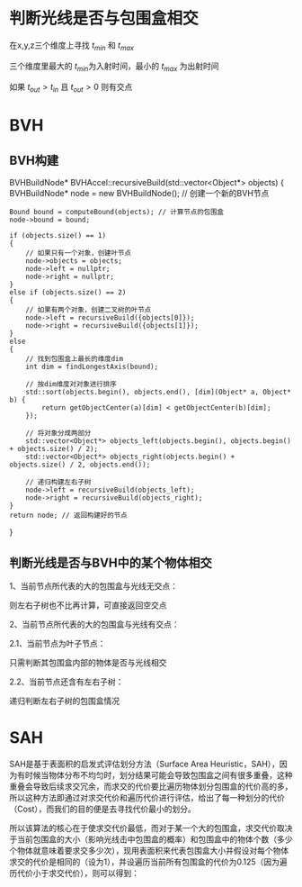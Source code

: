 # 判断光线是否与包围盒相交
在x,y,z三个维度上寻找 $t_{min}$ 和 $t_{max}$

三个维度里最大的 $t_{min}$为入射时间，最小的 $t_{max}$ 为出射时间

如果 $t_{out}>t_{in}$ 且 $t_{out}>0$ 则有交点

# BVH
## BVH构建
BVHBuildNode* BVHAccel::recursiveBuild(std::vector<Object*> objects)
{
    BVHBuildNode* node = new BVHBuildNode(); // 创建一个新的BVH节点

    Bound bound = computeBound(objects); // 计算节点的包围盒
    node->bound = bound;

    if (objects.size() == 1)
    {
        // 如果只有一个对象，创建叶节点
        node->objects = objects;
        node->left = nullptr;
        node->right = nullptr;
    }
    else if (objects.size() == 2)
    {
        // 如果有两个对象，创建二叉树的叶节点
        node->left = recursiveBuild({objects[0]});
        node->right = recursiveBuild({objects[1]});
    }
    else
    {
        // 找到包围盒上最长的维度dim
        int dim = findLongestAxis(bound);

        // 按dim维度对对象进行排序
        std::sort(objects.begin(), objects.end(), [dim](Object* a, Object* b) {
            return getObjectCenter(a)[dim] < getObjectCenter(b)[dim];
        });

        // 将对象分成两部分
        std::vector<Object*> objects_left(objects.begin(), objects.begin() + objects.size() / 2);
        std::vector<Object*> objects_right(objects.begin() + objects.size() / 2, objects.end());

        // 递归构建左右子树
        node->left = recursiveBuild(objects_left);
        node->right = recursiveBuild(objects_right);
    }
    return node; // 返回构建好的节点
}

## 判断光线是否与BVH中的某个物体相交
1、当前节点所代表的大的包围盒与光线无交点：

则左右子树也不比再计算，可直接返回空交点

2、当前节点所代表的大的包围盒与光线有交点：

2.1、当前节点为叶子节点：

只需判断其包围盒内部的物体是否与光线相交

2.2、当前节点还含有左右子树：

递归判断左右子树的包围盒情况
# SAH
SAH是基于表面积的启发式评估划分方法（Surface Area Heuristic，SAH），因为有时候当物体分布不均匀时，划分结果可能会导致包围盒之间有很多重叠，这种重叠会导致后续求交冗余，而求交的代价要比遍历物体划分包围盒的代价高的多，所以这种方法即通过对求交代价和遍历代价进行评估，给出了每一种划分的代价（Cost），而我们的目的便是去寻找代价最小的划分。

所以该算法的核心在于使求交代价最低，而对于某一个大的包围盒，求交代价取决于当前包围盒的大小（影响光线击中包围盒的概率）和包围盒中的物体个数（多少个物体就意味着要求交多少次），现用表面积来代表包围盒大小并假设对每个物体求交的代价是相同的（设为1），并设遍历当前所有包围盒的代价为0.125（因为遍历代价小于求交代价），则可以得到：

